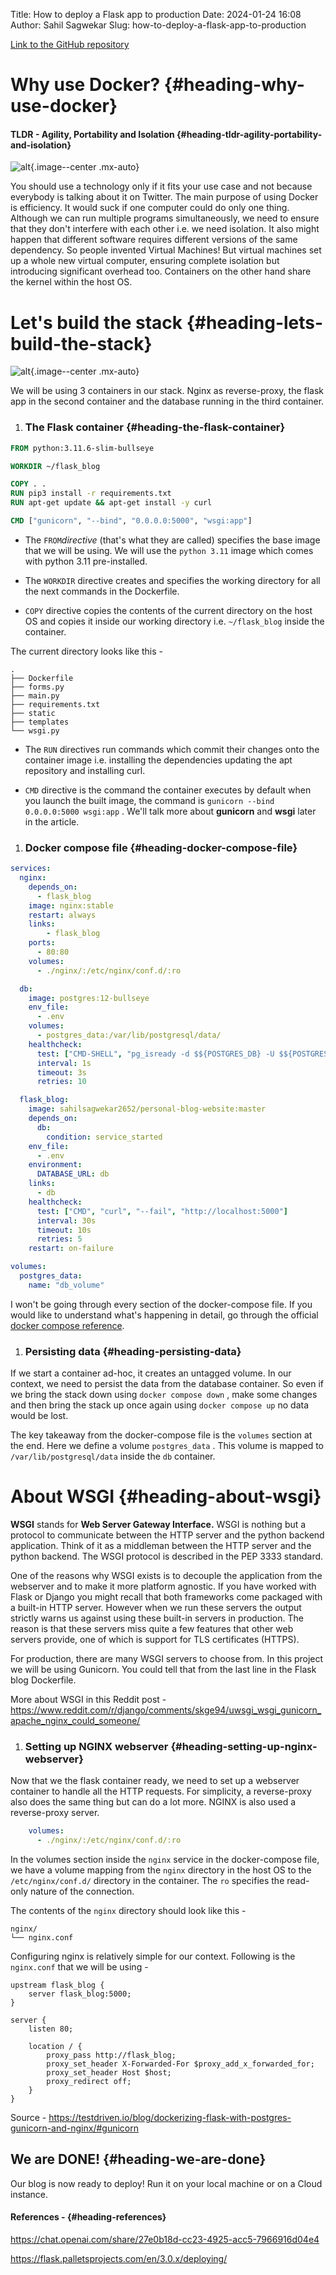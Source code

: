 Title: How to deploy a Flask app to production
Date: 2024-01-24 16:08
Author: Sahil Sagwekar
Slug: how-to-deploy-a-flask-app-to-production

[Link to the GitHub repository](https://github.com/sahil-sagwekar2652/Personal-blog-website)

Why use Docker? {#heading-why-use-docker}
===============

#### TLDR - Agility, Portability and Isolation {#heading-tldr-agility-portability-and-isolation}

![alt](https://cdn.hashnode.com/res/hashnode/image/upload/v1703792704561/f1a4cdf8-1f5d-4fba-a2e0-26403830724f.png?auto=compress,format&format=webp){.image--center .mx-auto}

You should use a technology only if it fits your use case and not because everybody is talking about it on Twitter. The main purpose of using Docker is efficiency. It would suck if one computer could do only one thing. Although we can run multiple programs simultaneously, we need to ensure that they don't interfere with each other i.e. we need isolation. It also might happen that different software requires different versions of the same dependency. So people invented Virtual Machines! But virtual machines set up a whole new virtual computer, ensuring complete isolation but introducing significant overhead too. Containers on the other hand share the kernel within the host OS.

Let's build the stack {#heading-lets-build-the-stack}
=====================

![alt](https://cdn.hashnode.com/res/hashnode/image/upload/v1705737568119/dd6d3e75-e5ae-49b2-8961-d8e8a094159f.png){.image--center .mx-auto}

We will be using 3 containers in our stack. Nginx as reverse-proxy, the flask app in the second container and the database running in the third container.

1.  ### The Flask container {#heading-the-flask-container}
```dockerfile
FROM python:3.11.6-slim-bullseye

WORKDIR ~/flask_blog

COPY . .
RUN pip3 install -r requirements.txt
RUN apt-get update && apt-get install -y curl

CMD ["gunicorn", "--bind", "0.0.0.0:5000", "wsgi:app"]
```
-   The `FROM`*directive* (that's what they are called) specifies the base image that we will be using. We will use the `python 3.11` image which comes with python 3.11 pre-installed.

-   The `WORKDIR` directive creates and specifies the working directory for all the next commands in the Dockerfile.

-   `COPY` directive copies the contents of the current directory on the host OS and copies it inside our working directory i.e. `~/flask_blog` inside the container.

The current directory looks like this -
```text
.
├── Dockerfile
├── forms.py
├── main.py
├── requirements.txt
├── static
├── templates
└── wsgi.py
```

-   The `RUN` directives run commands which commit their changes onto the container image i.e. installing the dependencies updating the apt repository and installing curl.

-   `CMD` directive is the command the container executes by default when you launch the built image, the command is `gunicorn --bind 0.0.0.0:5000 wsgi:app` .
   We'll talk more about **gunicorn** and **wsgi** later in the article.

1.  ### Docker compose file {#heading-docker-compose-file}

```YAML
services:
  nginx:
    depends_on:
      - flask_blog
    image: nginx:stable
    restart: always
    links:
        - flask_blog
    ports:
      - 80:80
    volumes:
      - ./nginx/:/etc/nginx/conf.d/:ro

  db:
    image: postgres:12-bullseye
    env_file:
      - .env
    volumes:
      - postgres_data:/var/lib/postgresql/data/
    healthcheck:
      test: ["CMD-SHELL", "pg_isready -d $${POSTGRES_DB} -U $${POSTGRES_USER}"]
      interval: 1s
      timeout: 3s
      retries: 10

  flask_blog:
    image: sahilsagwekar2652/personal-blog-website:master
    depends_on:
      db:
        condition: service_started
    env_file:
      - .env
    environment:
      DATABASE_URL: db
    links:
      - db
    healthcheck:
      test: ["CMD", "curl", "--fail", "http://localhost:5000"]
      interval: 30s
      timeout: 10s
      retries: 5
    restart: on-failure

volumes:
  postgres_data:
    name: "db_volume"
```

I won't be going through every section of the docker-compose file. If you would like to understand what's happening in detail, go through the official [docker compose reference](https://docs.docker.com/compose/compose-file/compose-file-v3/).

1.  ### Persisting data {#heading-persisting-data}

If we start a container ad-hoc, it creates an untagged volume. In our context, we need to persist the data from the database container. So even if we bring the stack down using `docker compose down` , make some changes and then bring the stack up once again using `docker compose up` no data would be lost.

The key takeaway from the docker-compose file is the `volumes` section at the end. Here we define a volume `postgres_data` . This volume is mapped to `/var/lib/postgresql/data` inside the `db` container.

About WSGI {#heading-about-wsgi}
==========

**WSGI** stands for **Web Server Gateway Interface.** WSGI is nothing but a protocol to communicate between the HTTP server and the python backend application. Think of it as a middleman between the HTTP server and the python backend. The WSGI protocol is described in the PEP 3333 standard.

One of the reasons why WSGI exists is to decouple the application from the webserver and to make it more platform agnostic. If you have worked with Flask or Django you might recall that both frameworks come packaged with a built-in HTTP server. However when we run these servers the output strictly warns us against using these built-in servers in production. The reason is that these servers miss quite a few features that other web servers provide, one of which is support for TLS certificates (HTTPS).

For production, there are many WSGI servers to choose from. In this project we will be using Gunicorn. You could tell that from the last line in the Flask blog Dockerfile.

More about WSGI in this Reddit post - <https://www.reddit.com/r/django/comments/skge94/uwsgi_wsgi_gunicorn_apache_nginx_could_someone/>

1.  ### Setting up NGINX webserver {#heading-setting-up-nginx-webserver}

Now that we the flask container ready, we need to set up a webserver container to handle all the HTTP requests. For simplicity, a reverse-proxy also does the same thing but can do a lot more. NGINX is also used a reverse-proxy server.

```YAML
    volumes:
      - ./nginx/:/etc/nginx/conf.d/:ro
```

In the volumes section inside the `nginx` service in the docker-compose file, we have a volume mapping from the `nginx` directory in the host OS to the `/etc/nginx/conf.d/` directory in the container. The `ro` specifies the read-only nature of the connection.

The contents of the `nginx` directory should look like this -

```text
nginx/
└── nginx.conf
```

Configuring nginx is relatively simple for our context. Following is the `nginx.conf` that we will be using -

```text
upstream flask_blog {
    server flask_blog:5000;
}

server {
    listen 80;

    location / {
        proxy_pass http://flask_blog;
        proxy_set_header X-Forwarded-For $proxy_add_x_forwarded_for;
        proxy_set_header Host $host;
        proxy_redirect off;
    }
}
```

Source - <https://testdriven.io/blog/dockerizing-flask-with-postgres-gunicorn-and-nginx/#gunicorn>

We are DONE! {#heading-we-are-done}
------------

Our blog is now ready to deploy! Run it on your local machine or on a Cloud instance.

#### References - {#heading-references}

<https://chat.openai.com/share/27e0b18d-cc23-4925-acc5-7966916d04e4>

<https://flask.palletsprojects.com/en/3.0.x/deploying/>

